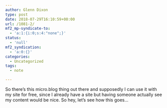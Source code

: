```yaml
---
author: Glenn Dixon
type: post
date: 2018-07-29T16:10:59+00:00
url: /1081-2/
mf2_mp-syndicate-to:
  - 'a:1:{i:0;s:4:"none";}'
status:
  - 'null'
mf2_syndication:
  - 'a:0:{}'
categories:
  - Uncategorized
tags:
  - note

---
```

So there&#8217;s this micro.blog thing out there and supposedly I can use it with my site for free, since I already have a site but having someone actually see my content would be nice. So hey, let&#8217;s see how this goes&#8230;